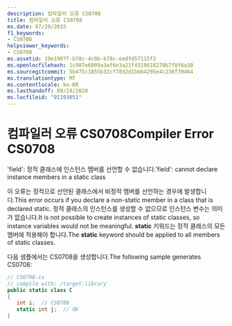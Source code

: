 ```yaml
---
description: 컴파일러 오류 CS0708
title: 컴파일러 오류 CS0708
ms.date: 07/20/2015
f1_keywords:
- CS0708
helpviewer_keywords:
- CS0708
ms.assetid: 19e1907f-b78c-4c8b-b78c-eedfd57115f2
ms.openlocfilehash: 1c987e6809a3af6e3a21f4319618270b7f8f6a30
ms.sourcegitcommit: 5b475c1855b32cf78d2d1bbb4295e4c236f39464
ms.translationtype: MT
ms.contentlocale: ko-KR
ms.lasthandoff: 09/24/2020
ms.locfileid: "91193051"
---
```

# <a name="compiler-error-cs0708"></a><span data-ttu-id="9e17a-103">컴파일러 오류 CS0708</span><span class="sxs-lookup"><span data-stu-id="9e17a-103">Compiler Error CS0708</span></span>

<span data-ttu-id="9e17a-104">'field': 정적 클래스에 인스턴스 멤버를 선언할 수 없습니다.</span><span class="sxs-lookup"><span data-stu-id="9e17a-104">'field': cannot declare instance members in a static class</span></span>  
  
 <span data-ttu-id="9e17a-105">이 오류는 정적으로 선언된 클래스에서 비정적 멤버를 선언하는 경우에 발생합니다.</span><span class="sxs-lookup"><span data-stu-id="9e17a-105">This error occurs if you declare a non-static member in a class that is declared static.</span></span> <span data-ttu-id="9e17a-106">정적 클래스의 인스턴스를 생성할 수 없으므로 인스턴스 변수는 의미가 없습니다.</span><span class="sxs-lookup"><span data-stu-id="9e17a-106">It is not possible to create instances of static classes, so instance variables would not be meaningful.</span></span> <span data-ttu-id="9e17a-107">**static** 키워드는 정적 클래스의 모든 멤버에 적용해야 합니다.</span><span class="sxs-lookup"><span data-stu-id="9e17a-107">The **static** keyword should be applied to all members of static classes.</span></span>  
  
 <span data-ttu-id="9e17a-108">다음 샘플에서는 CS0708을 생성합니다.</span><span class="sxs-lookup"><span data-stu-id="9e17a-108">The following sample generates CS0708:</span></span>  
  
```csharp  
// CS0708.cs  
// compile with: /target:library  
public static class C  
{  
   int i;  // CS0708  
   static int j;  // OK  
}  
```
